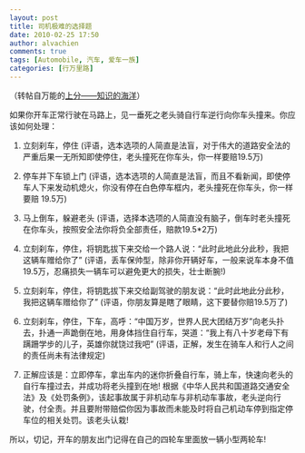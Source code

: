 ```yaml
---
layout: post
title: 司机极难的选择题
date: 2010-02-25 17:50
author: alvachien
comments: true
tags: [Automobile, 汽车, 爱车一族]
categories: [行万里路]
---
```

（转帖自万能的<a href="http://www.xcar.com.cn/bbs/forumdisplay.php?fid=44" target="_blank">上分——知识的海洋</a>）

如果你开车正常行驶在马路上，见一垂死之老头骑自行车逆行向你车头撞来。你应该如何处理：

1. 立刻刹车，停住
(评语，选本选项的人简直是法盲，对于伟大的道路安全法的严重后果一无所知即使停住，老头撞死在你车头，你一样要赔19.5万)


2. 停车并下车锁上门
(评语，选本选项的人简直是法盲，而且不看新闻，即使停车人下来发动机熄火，你没有停在白色停车框内，老头撞死在你车头，你一样要赔 19.5万)


3. 马上倒车，躲避老头
(评语，选择本选项的人简直没有脑子，倒车时老头撞死在你车头，按照安全法你将负全部责任，赔款19.5*2万)


4. 立刻刹车，停住，将钥匙拔下来交给一个路人说：“此时此地此分此秒，我把这辆车赠给你了”
(评语，丢车保帅型，除非你开辆好车，一般来说车本身不值19.5万，忍痛损失一辆车可以避免更大的损失，壮士断腕!)


5. 立刻刹车，停住，将钥匙拔下来交给副驾驶的朋友说：“此时此地此分此秒，我把这辆车赠给你了”
(评语，你朋友算是瞎了眼睛，这下要替你赔19.5万了)


6. 立刻刹车，停住，下车，高呼：“中国万岁，世界人民大团结万岁”向老头扑去，扑通一声跪倒在地，用身体挡住自行车，哭道：“我上有八十岁老母下有蹒跚学步的儿子，英雄你就饶过我吧”
(评语，正解，发生在骑车人和行人之间的责任尚未有法律规定)


7. 正解应该是：立即停车，拿出车内的迷你折叠自行车，骑上车，快速向老头的自行车撞过去，并成功将老头撞到在地!
根据《中华人民共和国道路交通安全法》及《处罚条例》，该起事故属于非机动车与非机动车事故，老头逆向行驶，付全责。并且要附带赔偿你因为事故而未能及时将自己机动车停到指定停车位的相关处罚。该老头认栽!


所以，切记，开车的朋友出门记得在自己的四轮车里面放一辆小型两轮车!
